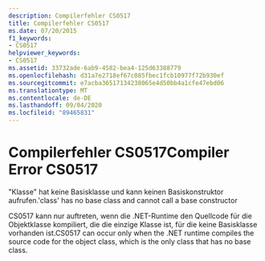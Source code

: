 ```yaml
---
description: Compilerfehler CS0517
title: Compilerfehler CS0517
ms.date: 07/20/2015
f1_keywords:
- CS0517
helpviewer_keywords:
- CS0517
ms.assetid: 33732ade-6ab9-4582-bea4-125d63388779
ms.openlocfilehash: d31a7e2718ef67c085fbec1fcb10977f72b930ef
ms.sourcegitcommit: e7acba36517134238065e4d50bb4a1cfe47ebd06
ms.translationtype: MT
ms.contentlocale: de-DE
ms.lasthandoff: 09/04/2020
ms.locfileid: "89465831"
---
```

# <a name="compiler-error-cs0517"></a><span data-ttu-id="0ccc6-103">Compilerfehler CS0517</span><span class="sxs-lookup"><span data-stu-id="0ccc6-103">Compiler Error CS0517</span></span>
<span data-ttu-id="0ccc6-104">"Klasse" hat keine Basisklasse und kann keinen Basiskonstruktor aufrufen.</span><span class="sxs-lookup"><span data-stu-id="0ccc6-104">'class' has no base class and cannot call a base constructor</span></span>  
  
 <span data-ttu-id="0ccc6-105">CS0517 kann nur auftreten, wenn die .NET-Runtime den Quellcode für die Objektklasse kompiliert, die die einzige Klasse ist, für die keine Basisklasse vorhanden ist.</span><span class="sxs-lookup"><span data-stu-id="0ccc6-105">CS0517 can occur only when the .NET runtime compiles the source code for the object class, which is the only class that has no base class.</span></span>
